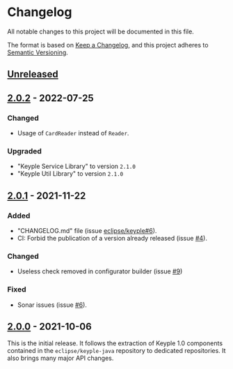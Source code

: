 # Changelog
All notable changes to this project will be documented in this file.

The format is based on [Keep a Changelog](https://keepachangelog.com/en/1.0.0/),
and this project adheres to [Semantic Versioning](https://semver.org/spec/v2.0.0.html).

## [Unreleased]

## [2.0.2] - 2022-07-25
### Changed
- Usage of `CardReader` instead of `Reader`.
### Upgraded
- "Keyple Service Library" to version `2.1.0`
- "Keyple Util Library" to version `2.1.0`

## [2.0.1] - 2021-11-22
### Added
- "CHANGELOG.md" file (issue [eclipse/keyple#6]).
- CI: Forbid the publication of a version already released (issue [#4]).
### Changed
- Useless check removed in configurator builder (issue [#9])
### Fixed
- Sonar issues (issue [#6]).

## [2.0.0] - 2021-10-06
This is the initial release.
It follows the extraction of Keyple 1.0 components contained in the `eclipse/keyple-java` repository to dedicated repositories.
It also brings many major API changes.

[unreleased]: https://github.com/eclipse/keyple-service-resource-java-lib/compare/2.0.2...HEAD
[2.0.2]: https://github.com/eclipse/keyple-service-resource-java-lib/compare/2.0.1...2.0.2
[2.0.1]: https://github.com/eclipse/keyple-service-resource-java-lib/compare/2.0.0...2.0.1
[2.0.0]: https://github.com/eclipse/keyple-service-resource-java-lib/releases/tag/2.0.0

[#9]: https://github.com/eclipse/keyple-service-resource-java-lib/issues/9
[#6]: https://github.com/eclipse/keyple-service-resource-java-lib/issues/6
[#4]: https://github.com/eclipse/keyple-service-resource-java-lib/issues/4

[eclipse/keyple#6]: https://github.com/eclipse/keyple/issues/6